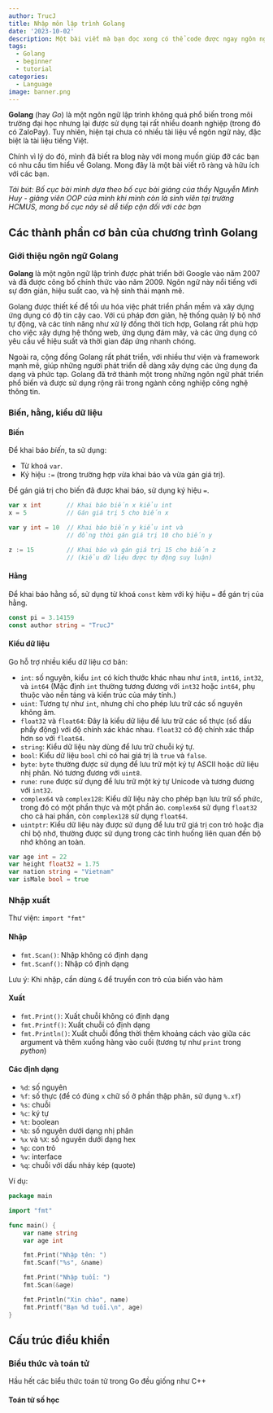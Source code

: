 ```yaml
---
author: TrucJ
title: Nhập môn lập trình Golang
date: '2023-10-02'
description: Một bài viết mà bạn đọc xong có thể code được ngay ngôn ngữ lập trình Golang.
tags:
  - Golang
  - beginner
  - tutorial
categories:
  - Language
image: banner.png
---
```


__Golang__ (hay _Go_) là một ngôn ngữ lập trình không quá phổ biến trong môi trường đại học nhưng lại được sử dụng tại rất nhiều doanh nghiệp (trong đó có ZaloPay). Tuy nhiên, hiện tại chưa có nhiều tài liệu về ngôn ngữ này, đặc biệt là tài liệu tiếng Việt.

Chính vì lý do đó, mình đã biết ra blog này với mong muốn giúp đỡ các bạn có nhu cầu tìm hiểu về Golang. Mong đây là một bài viết rõ ràng và hữu ích với các bạn.

*Tái bút: Bố cục bài mình dựa theo bố cục bài giảng của thầy Nguyễn Minh Huy - giảng viên OOP của mình khi mình còn là sinh viên tại trường HCMUS, mong bố cục này sẽ dễ tiếp cận đối với các bạn*

## Các thành phần cơ bản của chương trình Golang
### Giới thiệu ngôn ngữ Golang
__Golang__ là một ngôn ngữ lập trình được phát triển bởi Google vào năm 2007 và đã được công bố chính thức vào năm 2009. Ngôn ngữ này nổi tiếng với sự đơn giản, hiệu suất cao, và hệ sinh thái mạnh mẽ.

Golang được thiết kế để tối ưu hóa việc phát triển phần mềm và xây dựng ứng dụng có độ tin cậy cao. Với cú pháp đơn giản, hệ thống quản lý bộ nhớ tự động, và các tính năng như xử lý đồng thời tích hợp, Golang rất phù hợp cho việc xây dựng hệ thống web, ứng dụng đám mây, và các ứng dụng có yêu cầu về hiệu suất và thời gian đáp ứng nhanh chóng.

Ngoài ra, cộng đồng Golang rất phát triển, với nhiều thư viện và framework mạnh mẽ, giúp những người phát triển dễ dàng xây dựng các ứng dụng đa dạng và phức tạp. Golang đã trở thành một trong những ngôn ngữ phát triển phổ biến và được sử dụng rộng rãi trong ngành công nghiệp công nghệ thông tin.

### Biến, hằng, kiểu dữ liệu
#### Biến
Để khai báo *biến*, ta sử dụng:
- Từ khoá `var`.
- Ký hiệu `:=` (trong trường hợp vừa khai báo và vừa gán giá trị).

Để gán giá trị cho biến đã được khai báo, sử dụng ký hiệu `=`.

```go
var x int       // Khai báo biến x kiểu int
x = 5           // Gán giá trị 5 cho biến x

var y int = 10  // Khai báo biến y kiểu int và
                // đồng thời gán giá trị 10 cho biến y

z := 15         // Khai báo và gán giá trị 15 cho biến z
                // (kiểu dữ liệu được tự động suy luận)
```

#### Hằng
Để khai báo hằng số, sử dụng từ khoá `const` kèm với ký hiệu `=` để gán trị của hằng.
```go
const pi = 3.14159
const author string = "TrucJ"
```

#### Kiểu dữ liệu
Go hỗ trợ nhiều kiểu dữ liệu cơ bản:
- `int`: số nguyên, kiểu `int` có kích thước khác nhau như `int8`, `int16`, `int32`, và `int64` (Mặc định `int` thường tương đương với `int32` hoặc `int64`, phụ thuộc vào nền tảng và kiến trúc của máy tính.)
- `uint`: Tương tự như `int`, nhưng chỉ cho phép lưu trữ các số nguyên không âm.
- `float32` và `float64`: Đây là kiểu dữ liệu để lưu trữ các số thực (số dấu phẩy động) với độ chính xác khác nhau. `float32` có độ chính xác thấp hơn so với `float64`.
- `string`: Kiểu dữ liệu này dùng để lưu trữ chuỗi ký tự.
- `bool`: Kiểu dữ liệu `bool` chỉ có hai giá trị là `true` và `false`.
- `byte`: `byte` thường được sử dụng để lưu trữ một ký tự ASCII hoặc dữ liệu nhị phân. Nó tương đương với `uint8`.
- `rune`: `rune` được sử dụng để lưu trữ một ký tự Unicode và tương đương với `int32`.
- `complex64` và `complex128`: Kiểu dữ liệu này cho phép bạn lưu trữ số phức, trong đó có một phần thực và một phần ảo. `complex64` sử dụng `float32` cho cả hai phần, còn `complex128` sử dụng `float64`.
- `uintptr`: Kiểu dữ liệu này được sử dụng để lưu trữ giá trị con trỏ hoặc địa chỉ bộ nhớ, thường được sử dụng trong các tình huống liên quan đến bộ nhớ không an toàn.

```go
var age int = 22
var height float32 = 1.75
var nation string = "Vietnam"
var isMale bool = true
```

### Nhập xuất
Thư viện: `import "fmt"`

#### Nhập
- `fmt.Scan()`: Nhập không có định dạng
- `fmt.Scanf()`: Nhập có định dạng

Lưu ý: Khi nhập, cần dùng `&` để truyền con trỏ của biến vào hàm

#### Xuất
- `fmt.Print()`: Xuất chuỗi không có định dạng
- `fmt.Printf()`: Xuất chuỗi có định dạng
- `fmt.Println()`: Xuất chuỗi đồng thời thêm khoảng cách vào giữa các argument và thêm xuống hàng vào cuối (tương tự như `print` trong *python*)

#### Các định dạng
- `%d`: số nguyên
- `%f`: số thực (để có đúng `x` chữ số ở phần thập phân, sử dụng `%.xf`)
- `%s`: chuỗi
- `%c`: ký tự
- `%t`: boolean
- `%b`: số nguyên dưới dạng nhị phân
- `%x` và `%X`: số nguyên dưới dạng hex
- `%p`: con trỏ
- `%v`: interface
- `%q`: chuỗi với dấu nháy kép (quote)

Ví dụ:
```go
package main

import "fmt"

func main() {
    var name string
    var age int

    fmt.Print("Nhập tên: ")
    fmt.Scanf("%s", &name)

    fmt.Print("Nhập tuổi: ")
    fmt.Scan(&age)

    fmt.Println("Xin chào", name)
    fmt.Printf("Bạn %d tuổi.\n", age)
}
```

## Cấu trúc điều khiển
### Biểu thức và toán tử
Hầu hết các biểu thức toán tử trong Go đều giống như C++
#### Toán tử số học





<!-- Nhập xuất file, import, defer, go routine -->